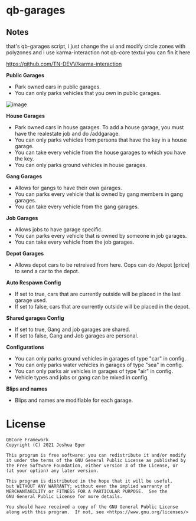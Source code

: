 # qb-garages

## Notes
that's qb-garages script, i just change the ui and modify circle zones with polyzones 
and i use karma-interaction not qb-core textui
you can fin it here

https://github.com/TN-DEVV/karma-interaction

**Public Garages**
* Park owned cars in public garages.
* You can only parks vehicles that you own in public garages. 

![image](https://github.com/qbcore-framework/qb-garages/assets/57848836/b56344ea-a902-4c07-9ae6-4984486648d2)

**House Garages**
* Park owned cars in house garages. To add a house garage, you must have the realestate job and do /addgarage.
* You can only parks vehicles from persons that have the key in a house garage. 
* You can take every vehicle from the house garages to which you have the key. 
* You can only parks ground vehicles in house garages. 

**Gang Garages**
* Allows for gangs to have their own garages.
* You can parks every vehicle that is owned by gang members in gang garages. 
* You can take every vehicle from the gang garages. 

**Job Garages**
* Allows jobs to have garage specific.
* You can parks every vehicle that is owned by someone in job garages. 
* You can take every vehicle from the job garages. 

**Depot Garages**
* Allows depot cars to be retreived from here. Cops can do /depot [price] to send a car to the depot.

**Auto Respawn Config**
* If set to true, cars that are currently outside will be placed in the last garage used.
* If set to false, cars that are currently outside will be placed in the depot.

**Shared garages Config**
* If set to true, Gang and job garages are shared.
* If set to false, Gang and Job garages are personal.

**Configurations**
* You can only parks ground vehicles in garages of type "car" in config. 
* You can only parks water vehicles in garages of type "sea" in config. 
* You can only parks air vehicles in garages of type "air" in config. 
* Vehicle types and jobs or gang can be mixed in config.

**Blips and names**
* Blips and names are modifiable for each garage. 


# License

    QBCore Framework
    Copyright (C) 2021 Joshua Eger

    This program is free software: you can redistribute it and/or modify
    it under the terms of the GNU General Public License as published by
    the Free Software Foundation, either version 3 of the License, or
    (at your option) any later version.

    This program is distributed in the hope that it will be useful,
    but WITHOUT ANY WARRANTY; without even the implied warranty of
    MERCHANTABILITY or FITNESS FOR A PARTICULAR PURPOSE.  See the
    GNU General Public License for more details.

    You should have received a copy of the GNU General Public License
    along with this program.  If not, see <https://www.gnu.org/licenses/>

